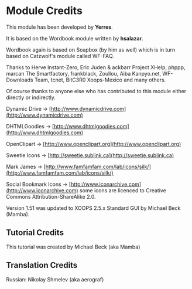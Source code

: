 # Module Credits

This module has been developed by **Yerres**.

It is based on the Wordbook module written by **hsalazar**.

Wordbook again is based on Soapbox \(by him as well\) which is in turn based on Catzwolf's module called WF-FAQ.

Thanks to Herve Instant-Zero, Eric Juden & ackbarr Project XHelp, phppp, marcan The Smartfactory, frankblack, Zoullou, Aiba Kanpyo.net, WF-Downloads Team, tcnet, BitC3R0 Xoops-Mexico and many others.

Of course thanks to anyone else who has contributed to this module either directly or indirectly.

Dynamic Drive -&gt; [http://www.dynamicdrive.com](http://www.dynamicdrive.com) 

DHTMLGoodies -&gt; [http://www.dhtmlgoodies.com](http://www.dhtmlgoodies.com) 

OpenClipart -&gt; [http://www.openclipart.org](http://www.openclipart.org) 

Sweetie Icons -&gt; [http://sweetie.sublink.ca](http://sweetie.sublink.ca) 

Mark James -&gt; [http://www.famfamfam.com/lab/icons/silk/](http://www.famfamfam.com/lab/icons/silk/) 

Social Bookmark Icons -&gt; [http://www.iconarchive.com](http://www.iconarchive.com) some icons are licenced to Creative Commons Attribution-ShareAlike 2.0.

Version 1.51 was updated to XOOPS 2.5.x Standard GUI by Michael Beck \(Mamba\).

## Tutorial Credits

This tutorial was created by Michael Beck \(aka Mamba\)

## Translation Credits

Russian: Nikolay Shmelev \(aka aerograf\)

